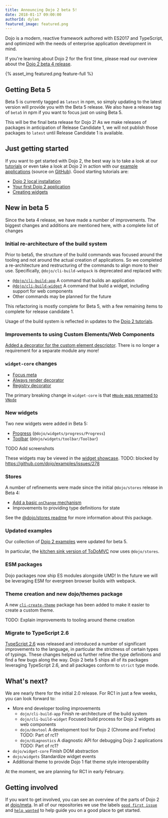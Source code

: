 ```yaml
---
title: Announcing Dojo 2 beta 5!
date: 2018-01-17 09:00:00
authorId: dylan
featured_image: featured.png
---
```


Dojo is a modern, reactive framework authored with ES2017 and TypeScript, and optimized with the needs of enterprise application development in mind.

If you're learning about Dojo 2 for the first time, please read our overview about the [Dojo 2 beta 4 release](https://dojo.io/blog/2017/12/04/Announcing-Dojo-2-beta-4/).

{% asset_img featured.png feature-full %}

<!-- more -->

## Getting Beta 5

Beta 5 is currently tagged as `latest` in npm, so simply updating to the latest version will provide you with the Beta 5 release.  We also have a release tag of `beta5` in npm if you want to focus just on using Beta 5.

This will be the final beta release for Dojo 2! As we make releases of packages in anticipation of Release Candidate 1, we will not publish those packages to `latest` until Release Candidate 1 is available.

## Just getting started

If you want to get started with Dojo 2, the best way is to take a look at our [tutorials](/tutorials/) or even take a look at Dojo 2 in action with our [example applications](https://dojo.github.io/examples/) (source on [GitHub](https://github.com/dojo/examples)).  Good starting tutorials are:

* [Dojo 2 local installation](/tutorials/000_local_installation/)
* [Your first Dojo 2 application](/tutorials/001_static_content/)
* [Creating widgets](/tutorials/003_creating_widgets/)

## New in beta 5

Since the beta 4 release, we have made a number of improvements. The biggest changes and additions are mentioned here, with a complete list of changes

### Initial re-architecture of the build system

Prior to beta5, the structure of the build commands was focused around the tooling and not around the actual creation of applications. So we completed a re-architecture and restructuring of the commands to align more to their use. Specifically, `@dojo/cli-build-webpack` is deprecated and replaced with:

* [`@dojo/cli-build-app`](https://github.com/dojo/cli-build-app/) A command that builds an application
* [`@dojo/cli-build-widget`](https://github.com/dojo/cli-build-widget/) A command that build a widget, including support for web components
* Other commands may be planned for the future

This refactoring is mostly complete for Beta 5, with a few remaining items to complete for release candidate 1.

Usage of the build system is reflected in updates to the [Dojo 2 tutorials](https://dojo.io/tutorials/).

### Improvements to using Custom Elements/Web Components

[Added a decorator for the custom element descriptor](https://github.com/dojo/widget-core/pull/792). There is no longer a requirement for a separate module any more!

### `widget-core` changes

* [Focus meta](https://github.com/dojo/widget-core/pull/808)
* [Always render decorator](https://github.com/dojo/widget-core/pull/824)
* [Registry decorator](https://github.com/dojo/widget-core/pull/801)

The primary breaking change in `widget-core` is that [`HNode` was renamed to `VNode`](https://github.com/dojo/widget-core/pull/806)

### New widgets

Two new widgets were added in Beta 5:

* [Progress](https://github.com/dojo/widgets/issues/385) (`@dojo/widgets/progress/Progress`)
* [Toolbar](https://github.com/dojo/widgets/issues/386) (`@dojo/widgets/toolbar/Toolbar`)

TODO Add screenshots

These widgets may be viewed in the [widget showcase](https://dojo.github.io/examples/widget-showcase/).  TODO: blocked by https://github.com/dojo/examples/issues/278

### Stores

A number of refinements were made since the initial `@dojo/stores` release in Beta 4:

* [Add a basic `onChange` mechanism](https://github.com/dojo/stores/commit/b6165e6fd670874726e67ab166cb888967785d19)
* Improvements to providing type definitions for state

See the [@dojo/stores readme](https://github.com/dojo/stores) for more information about this package.

### Updated examples

Our collection of [Dojo 2 examples](http://github.com/dojo/examples/) were updated for beta 5.

In particular, the [kitchen sink version of ToDoMVC](https://github.com/dojo/examples/blob/master/todo-mvc-kitchensink) now uses `@dojo/stores`.

### ESM packages

Dojo packages now ship ES modules alongside UMD! In the future we will be leveraging ESM for evergreen browser builds with webpack.

### Theme creation and new dojo/themes package

A new [`cli-create-theme`](https://github.com/dojo/cli-create-theme) package has been added to make it easier to create a custom theme.

TODO: Explain improvements to tooling around theme creation

### Migrate to TypeScript 2.6

[TypeScript 2.6](https://blogs.msdn.microsoft.com/typescript/2017/10/31/announcing-typescript-2-6/) was released and introduced a number of significant improvements to the language, in particular the strictness of certain types of typings. These changes helped us further refine the type definitions and find a few bugs along the way. Dojo 2 beta 5 ships all of its packages leveraging TypeScript 2.6, and all packages conform to `strict` type mode.

## What's next?

We are nearly there for the initial 2.0 release. For RC1 in just a few weeks, you can look forward to:

*  More end developer tooling improvements
	* `dojo/cli-build-app` Finish re-architecture of the build system
	* `dojo/cli-build-widget` Focused build process for Dojo 2 widgets as web components
	* `dojo/devtool` A development tool for Dojo 2 (Chrome and Firefox)  TODO: Part of rc1?
	* `dojo/diagnostics` A diagnostic API for debugging Dojo 2 applications  TODO: Part of rc1?
* `dojo/widget-core` Finish DOM abstraction
* `dojo/widgets` Standardize widget events
* Additional theme to provide Dojo 1 flat theme style interoperability

At the moment, we are planning for RC1 in early February.

## Getting involved

If you want to get involved, you can see an overview of the parts of Dojo 2 at [dojo/meta](https://github.com/dojo/meta).  In all of our repositories we use the labels [`good first issue`](https://github.com/dojo/meta/issues?q=is%3Aopen+is%3Aissue+label%3A%22good+first+issue%22) and [`help wanted`](https://github.com/dojo/meta/issues?q=is%3Aopen+is%3Aissue+label%3A%22help+wanted%22) to help guide you on a good place to get started.
